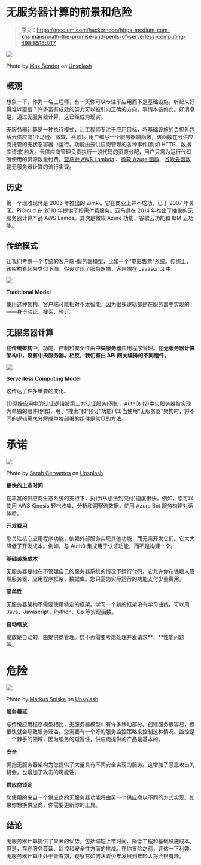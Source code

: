 # 无服务器计算的前景和危险

> 原文：<https://medium.com/hackernoon/https-medium-com-krishnansrinath-the-promise-and-perils-of-serverless-computing-498f8516d7f7>

![](img/d6daeac76d67114bec49d4f40313052e.png)

Photo by [Max Bender](https://unsplash.com/@maxwbender?utm_source=medium&utm_medium=referral) on [Unsplash](https://unsplash.com?utm_source=medium&utm_medium=referral)

## 概观

想象一下，作为一名工程师，有一天你可以专注于应用而不是基础设施。听起来好得难以置信？许多富有成效的努力可以被引向正确的方向。事情本该如此。好消息是，通过无服务器计算，这已经成为现实。

无服务器计算是一种执行模式，让工程师专注于应用目标，将基础设施的负担外包给云供应商(亚马逊、微软、谷歌)。用户编写一个服务器端函数，该函数在云供应商托管的无状态容器中运行。功能由云供应商管理的各种事件(例如 HTTP、数据库请求)触发。云供应商管理负责执行一段代码的资源分配，用户只需为运行代码所使用的资源数量付费。[亚马逊 AWS Lambda](https://aws.amazon.com/lambda/) 、[微软 Azure 函数](https://azure.microsoft.com/en-in/services/functions/)、[谷歌云函数](https://cloud.google.com/functions/)是无服务器计算的流行实现。

## 历史

第一个现收现付是 2006 年推出的 Zimki。它在商业上并不成功，已于 2007 年关闭。PiCloud 在 2010 年提供了按需付费服务。亚马逊在 2014 年推出了抽象的无服务器计算产品 AWS Lamda。其次是微软 Azure 功能、谷歌云功能和 IBM 云功能。

## 传统模式

让我们考虑一个传统的客户端-服务器模型，比如一个“电影售票”系统。传统上，该架构看起来类似下图。假设实现了服务器端，客户端在 Javascript 中:

![](img/0583888973607957971721eca7d1da8e.png)

**Traditional Model**

使用这种架构，客户端可能相对不太智能，因为很多逻辑都是在服务器中实现的——身份验证、搜索、预订。

## 无服务器计算

在**传统架构**中，功能、控制和安全性由**中央服务器**应用程序管理。在**无服务器计算架构中，**没有**中央服务器。相反，我们有由 API 网关编排的不同组件。**

![](img/63f695c3df52bf98608245c6b165e7ad.png)

**Serverless Computing Model**

这传达了许多重要的变化。

(1)原始应用中的认证逻辑被第三方认证服务(例如，Auth0)
(2)中央服务器被实现为单独的组件(例如，用于“搜索”和“预订”功能)
(3)当使用“无服务器”架构时，将不同的逻辑需求分解成单独部署的组件是常见的方法。

# 承诺

![](img/86af7f9971fda1977029f1faa7699e36.png)

Photo by [Sarah Cervantes](https://unsplash.com/@scaitlin82?utm_source=medium&utm_medium=referral) on [Unsplash](https://unsplash.com?utm_source=medium&utm_medium=referral)

**更快的上市时间**

在丰富的供应商生态系统的支持下，执行(从想法到交付)速度很快。例如，您可以使用 AWS Kinesis 轻松收集、分析和洞察流数据，使用 Azure Bot 服务构建对话体验。

**开发费用**

您关注核心应用程序功能，依赖外部服务实现其他功能，而无需开发它们。它大大降低了开发成本。例如，与 Auth0 集成用于认证功能，而不是构建一个。

**基础设施成本**

无服务器是指在不管理自己的服务器系统的情况下运行代码。它允许你花钱雇人管理服务器、应用程序框架、数据库。您只需为实际运行的功能支付少量费用。

**简单性**

无服务器架构不需要使用特定的框架。学习一个新的框架没有学习曲线。可以用 Java、Javascript、Python、Go 等实现函数。

**自动缩放**

缩放是自动的，由提供商管理。您不再需要考虑处理并发请求**、**性能问题等。

# 危险

![](img/b2f0f49149bc621115cb8e29e5be338b.png)

Photo by [Markus Spiske](https://unsplash.com/@markusspiske?utm_source=medium&utm_medium=referral) on [Unsplash](https://unsplash.com?utm_source=medium&utm_medium=referral)

**服务蔓延**

与传统应用程序模型相比，无服务器模型中有许多移动部分。创建服务很容易，但很快就会导致服务泛滥。您需要有一个好的服务监控策略来控制这种情况。监控是一个棘手的领域，因为服务的短暂性，供应商提供的产品是基本的。

**安全**

拥抱无服务器架构为您提供了大量具有不同安全实现的服务。这增加了恶意攻击的机会，也增加了攻击的可能性。

**供应商锁定**

您使用的来自一个供应商的无服务器功能将由另一个供应商以不同的方式实现。如果你想换供应商，你需要更新你的工具。

## 结论

无服务器计算提供了显著的优势，包括缩短上市时间、降低工程和基础设施成本。但是，存在服务蔓延、监控和安全性方面的挑战。在你冒险之前，评估一下利弊。无服务器计算正处于青春期，观察它如何从青少年发展到年轻人将会很有趣。